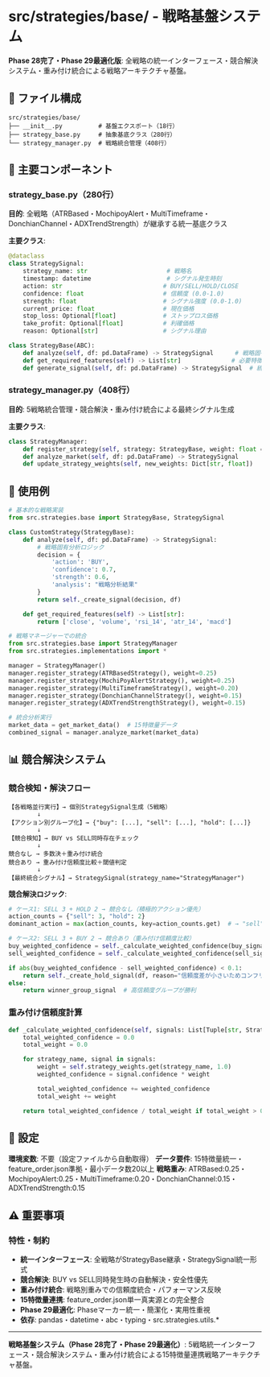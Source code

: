 # src/strategies/base/ - 戦略基盤システム

**Phase 28完了・Phase 29最適化版**: 全戦略の統一インターフェース・競合解決システム・重み付け統合による戦略アーキテクチャ基盤。

## 📂 ファイル構成

```
src/strategies/base/
├── __init__.py          # 基盤エクスポート（18行）
├── strategy_base.py     # 抽象基底クラス（280行）
└── strategy_manager.py  # 戦略統合管理（408行）
```

## 🔧 主要コンポーネント

### **strategy_base.py（280行）**

**目的**: 全戦略（ATRBased・MochipoyAlert・MultiTimeframe・DonchianChannel・ADXTrendStrength）が継承する統一基底クラス

**主要クラス**:
```python
@dataclass
class StrategySignal:
    strategy_name: str                      # 戦略名
    timestamp: datetime                     # シグナル発生時刻
    action: str                            # BUY/SELL/HOLD/CLOSE
    confidence: float                      # 信頼度 (0.0-1.0)
    strength: float                        # シグナル強度 (0.0-1.0)
    current_price: float                   # 現在価格
    stop_loss: Optional[float]             # ストップロス価格
    take_profit: Optional[float]           # 利確価格
    reason: Optional[str]                  # シグナル理由

class StrategyBase(ABC):
    def analyze(self, df: pd.DataFrame) -> StrategySignal      # 戦略固有分析（実装必須）
    def get_required_features(self) -> List[str]              # 必要特徴量（実装必須）
    def generate_signal(self, df: pd.DataFrame) -> StrategySignal  # 統一シグナル生成
```

### **strategy_manager.py（408行）**

**目的**: 5戦略統合管理・競合解決・重み付け統合による最終シグナル生成

**主要クラス**:
```python
class StrategyManager:
    def register_strategy(self, strategy: StrategyBase, weight: float = 1.0)    # 戦略登録
    def analyze_market(self, df: pd.DataFrame) -> StrategySignal              # 統合分析
    def update_strategy_weights(self, new_weights: Dict[str, float])          # 重み調整
```

## 🚀 使用例

```python
# 基本的な戦略実装
from src.strategies.base import StrategyBase, StrategySignal

class CustomStrategy(StrategyBase):
    def analyze(self, df: pd.DataFrame) -> StrategySignal:
        # 戦略固有分析ロジック
        decision = {
            'action': 'BUY',
            'confidence': 0.7,
            'strength': 0.6,
            'analysis': "戦略分析結果"
        }
        return self._create_signal(decision, df)

    def get_required_features(self) -> List[str]:
        return ['close', 'volume', 'rsi_14', 'atr_14', 'macd']

# 戦略マネージャーでの統合
from src.strategies.base import StrategyManager
from src.strategies.implementations import *

manager = StrategyManager()
manager.register_strategy(ATRBasedStrategy(), weight=0.25)
manager.register_strategy(MochiPoyAlertStrategy(), weight=0.25)
manager.register_strategy(MultiTimeframeStrategy(), weight=0.20)
manager.register_strategy(DonchianChannelStrategy(), weight=0.15)
manager.register_strategy(ADXTrendStrengthStrategy(), weight=0.15)

# 統合分析実行
market_data = get_market_data()  # 15特徴量データ
combined_signal = manager.analyze_market(market_data)
```

## 📊 競合解決システム

### **競合検知・解決フロー**

```
【各戦略並行実行】→ 個別StrategySignal生成（5戦略）
        ↓
【アクション別グループ化】→ {"buy": [...], "sell": [...], "hold": [...]}
        ↓
【競合検知】→ BUY vs SELL同時存在チェック
        ↓
競合なし → 多数決＋重み付け統合
競合あり → 重み付け信頼度比較＋閾値判定
        ↓
【最終統合シグナル】→ StrategySignal(strategy_name="StrategyManager")
```

**競合解決ロジック**:
```python
# ケース1: SELL 3 + HOLD 2 → 競合なし（積極的アクション優先）
action_counts = {"sell": 3, "hold": 2}
dominant_action = max(action_counts, key=action_counts.get)  # → "sell"

# ケース2: SELL 3 + BUY 2 → 競合あり（重み付け信頼度比較）
buy_weighted_confidence = self._calculate_weighted_confidence(buy_signals)
sell_weighted_confidence = self._calculate_weighted_confidence(sell_signals)

if abs(buy_weighted_confidence - sell_weighted_confidence) < 0.1:
    return self._create_hold_signal(df, reason="信頼度差が小さいためコンフリクト回避")
else:
    return winner_group_signal  # 高信頼度グループが勝利
```

### **重み付け信頼度計算**

```python
def _calculate_weighted_confidence(self, signals: List[Tuple[str, StrategySignal]]) -> float:
    total_weighted_confidence = 0.0
    total_weight = 0.0

    for strategy_name, signal in signals:
        weight = self.strategy_weights.get(strategy_name, 1.0)
        weighted_confidence = signal.confidence * weight

        total_weighted_confidence += weighted_confidence
        total_weight += weight

    return total_weighted_confidence / total_weight if total_weight > 0 else 0.0
```

## 🔧 設定

**環境変数**: 不要（設定ファイルから自動取得）
**データ要件**: 15特徴量統一・feature_order.json準拠・最小データ数20以上
**戦略重み**: ATRBased:0.25・MochipoyAlert:0.25・MultiTimeframe:0.20・DonchianChannel:0.15・ADXTrendStrength:0.15

## ⚠️ 重要事項

### **特性・制約**
- **統一インターフェース**: 全戦略がStrategyBase継承・StrategySignal統一形式
- **競合解決**: BUY vs SELL同時発生時の自動解決・安全性優先
- **重み付け統合**: 戦略別重みでの信頼度統合・パフォーマンス反映
- **15特徴量連携**: feature_order.json単一真実源との完全整合
- **Phase 29最適化**: Phaseマーカー統一・簡潔化・実用性重視
- **依存**: pandas・datetime・abc・typing・src.strategies.utils.*

---

**戦略基盤システム（Phase 28完了・Phase 29最適化）**: 5戦略統一インターフェース・競合解決システム・重み付け統合による15特徴量連携戦略アーキテクチャ基盤。